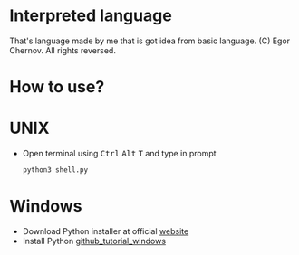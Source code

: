 # Interpreted language
That's language made by me that is got idea from basic language.
(C) Egor Chernov. All rights reversed.
# How to use?
# UNIX
- Open terminal using <kbd>Ctrl</kbd> <kbd>Alt</kbd> <kbd>T</kbd> and type in prompt
    ```sh
    python3 shell.py
    ```
# Windows
- Download Python installer at official [website](https://python.org/)
- Install Python
[github_tutorial_windows](https://user-images.githubusercontent.com/51438050/222249240-2531c553-d600-4d71-b8c3-c64a601d3b23.png)

